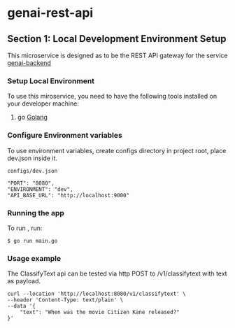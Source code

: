 # genai-rest-api

## Section 1: Local Development Environment Setup

This microservice is designed as to be the REST API gateway for the service
[genai-backend](https://github.com/tashanemclean/genai-backend)

### Setup Local Environment

To use this miroservice, you need to have the following tools installed on your
developer machine:

1. go [Golang](https://go.dev/doc/install)

### Configure Environment variables

To use environment variables, create configs directory in project root, place
dev.json inside it.

```
configs/dev.json
```

```
"PORT": "8080",
"ENVIRONMENT": "dev",
"API_BASE_URL": "http://localhost:9000"
```

### Running the app

To run , run:

```
$ go run main.go
```

### Usage example

The ClassifyText api can be tested via http POST to /v1/classifytext with text
as payload.

```
curl --location 'http://localhost:8080/v1/classifytext' \
--header 'Content-Type: text/plain' \
--data '{
    "text": "When was the movie Citizen Kane released?"
}'
```
